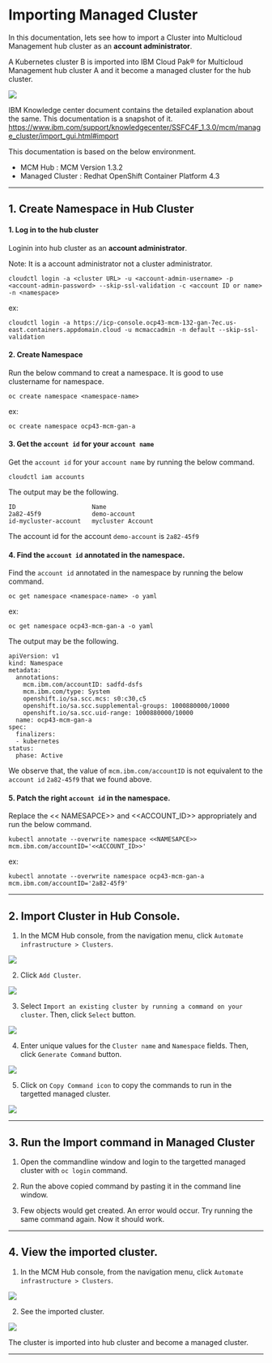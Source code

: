 # Importing Managed Cluster 

In this documentation, lets see how to import a Cluster into Multicloud Management hub cluster as an **account administrator**. 

A Kubernetes cluster B is imported into IBM Cloud Pak® for Multicloud Management hub cluster A and it become a managed cluster for the hub cluster.

<img src="images/00-cluster.png" bordercolor=green>


IBM Knowledge center document contains the detailed explanation about the same. This documentation is a snapshot of it.
https://www.ibm.com/support/knowledgecenter/SSFC4F_1.3.0/mcm/manage_cluster/import_gui.html#import

This documentation is based on the below environment.
- MCM Hub : MCM Version 1.3.2
- Managed Cluster : Redhat OpenShift Container Platform 4.3

---------

## 1. Create Namespace in Hub Cluster

#### 1. Log in to the hub cluster

Loginin into hub cluster as an **account administrator**.

Note: It is a account administrator not a cluster administrator.

```
cloudctl login -a <cluster URL> -u <account-admin-username> -p <account-admin-password> --skip-ssl-validation -c <account ID or name> -n <namespace>
```

ex:
```
cloudctl login -a https://icp-console.ocp43-mcm-132-gan-7ec.us-east.containers.appdomain.cloud -u mcmaccadmin -n default --skip-ssl-validation
```

#### 2. Create Namespace

Run the below command to creat a namespace. It is good to use clustername for namespace.

```
oc create namespace <namespace-name>
```

ex:
```
oc create namespace ocp43-mcm-gan-a
```

#### 3. Get the `account id` for your `account name`

Get the `account id` for your `account name` by running the below command.

```
cloudctl iam accounts
```

The output may be the following. 
```
ID                     Name   
2a82-45f9              demo-account   
id-mycluster-account   mycluster Account  
```
The account id for the account  `demo-account` is `2a82-45f9`

#### 4. Find the `account id` annotated in the namespace.

Find the `account id` annotated in the namespace by running the below command.

```
oc get namespace <namespace-name> -o yaml
```

ex:

```
oc get namespace ocp43-mcm-gan-a -o yaml
```

The output may be the following. 
```
apiVersion: v1
kind: Namespace
metadata:
  annotations:
    mcm.ibm.com/accountID: sadfd-dsfs
    mcm.ibm.com/type: System
    openshift.io/sa.scc.mcs: s0:c30,c5
    openshift.io/sa.scc.supplemental-groups: 1000880000/10000
    openshift.io/sa.scc.uid-range: 1000880000/10000
  name: ocp43-mcm-gan-a
spec:
  finalizers:
  - kubernetes
status:
  phase: Active
```

We observe that, the value of `mcm.ibm.com/accountID` is not equivalent to the `account id` `2a82-45f9` that we found above.


#### 5. Patch the right `account id` in the namespace.

Replace the << NAMESAPCE>> and <<ACCOUNT_ID>> appropriately and run the below command.

```
kubectl annotate --overwrite namespace <<NAMESAPCE>> mcm.ibm.com/accountID='<<ACCOUNT_ID>>'
```

ex:
```
kubectl annotate --overwrite namespace ocp43-mcm-gan-a mcm.ibm.com/accountID='2a82-45f9'
```

---------

## 2. Import Cluster in Hub Console.

1. In the MCM Hub console, from the navigation menu, click `Automate infrastructure > Clusters`.

<img src="images/01-menu.png" bordercolor=green>

2. Click `Add Cluster`.

<img src="images/02-cluster-list.png" bordercolor=green>

3. Select `Import an existing cluster by running a command on your cluster`. Then, click `Select` button.

<img src="images/03-add-cluster.png" bordercolor=green>

4. Enter unique values for the `Cluster name` and `Namespace` fields. Then, click `Generate Command` button.

<img src="images/04-add-cluster2.png" bordercolor=green>

5. Click on `Copy Command icon` to copy the commands to run in the targetted managed cluster.

<img src="images/05-import-command.png" bordercolor=green>

---------

## 3. Run the Import command in Managed Cluster

1. Open the commandline window and login to the targetted managed cluster with `oc login` command.

2. Run the above copied command by pasting it in the command line window.

3. Few objects would get created. An error would occur. Try running the same command again. Now it should work.

---------

## 4. View the imported cluster.

1. In the MCM Hub console, from the navigation menu, click `Automate infrastructure > Clusters`.

<img src="images/01-menu.png" bordercolor=green>

2. See the imported cluster.

<img src="images/06-imported-clustr.png" bordercolor=green>

   The cluster is imported into hub cluster and become a managed cluster.

---------